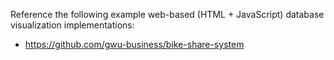Reference the following example web-based (HTML + JavaScript) database visualization implementations:

 + https://github.com/gwu-business/bike-share-system
